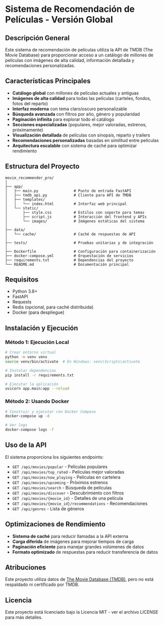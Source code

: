 # Sistema de Recomendación de Películas - Versión Global

## Descripción General
Este sistema de recomendación de películas utiliza la API de TMDB (The Movie Database) para proporcionar acceso a un catálogo de millones de películas con imágenes de alta calidad, información detallada y recomendaciones personalizadas.

## Características Principales
- **Catálogo global** con millones de películas actuales y antiguas
- **Imágenes de alta calidad** para todas las películas (carteles, fondos, fotos del reparto)
- **Interfaz moderna** con tema claro/oscuro personalizable
- **Búsqueda avanzada** con filtros por año, género y popularidad
- **Paginación infinita** para explorar todo el catálogo
- **Secciones especializadas** (populares, mejor valoradas, estrenos, próximamente)
- **Visualización detallada** de películas con sinopsis, reparto y trailers
- **Recomendaciones personalizadas** basadas en similitud entre películas
- **Arquitectura escalable** con sistema de caché para optimizar rendimiento

## Estructura del Proyecto
```
movie_recommender_pro/
│
├── app/
│   ├── main.py                # Punto de entrada FastAPI
│   ├── tmdb_api.py            # Cliente para API de TMDB
│   ├── templates/
│   │   └── index.html         # Interfaz web principal
│   └── static/
│       ├── style.css          # Estilos con soporte para temas
│       ├── script.js          # Interacción del frontend y APIs
│       └── images/            # Imágenes estáticas del sistema
│
├── data/
│   └── cache/                 # Caché de respuestas de API
│
├── tests/                     # Pruebas unitarias y de integración
│
├── Dockerfile                 # Configuración para containerización
├── docker-compose.yml         # Orquestación de servicios
├── requirements.txt           # Dependencias del proyecto
└── README.md                  # Documentación principal
```

## Requisitos
- Python 3.8+
- FastAPI
- Requests
- Redis (opcional, para caché distribuida)
- Docker (para despliegue)

## Instalación y Ejecución

### Método 1: Ejecución Local
```bash
# Crear entorno virtual
python -m venv venv
source venv/bin/activate  # En Windows: venv\Scripts\activate

# Instalar dependencias
pip install -r requirements.txt

# Ejecutar la aplicación
uvicorn app.main:app --reload
```

### Método 2: Usando Docker
```bash
# Construir y ejecutar con Docker Compose
docker-compose up -d

# Ver logs
docker-compose logs -f
```

## Uso de la API
El sistema proporciona los siguientes endpoints:

- `GET /api/movies/popular` - Películas populares
- `GET /api/movies/top_rated` - Películas mejor valoradas
- `GET /api/movies/now_playing` - Películas en cartelera
- `GET /api/movies/upcoming` - Próximos estrenos
- `GET /api/movies/search` - Búsqueda de películas
- `GET /api/movies/discover` - Descubrimiento con filtros
- `GET /api/movies/{movie_id}` - Detalles de una película
- `GET /api/movies/{movie_id}/recommendations` - Recomendaciones
- `GET /api/genres` - Lista de géneros

## Optimizaciones de Rendimiento
- **Sistema de caché** para reducir llamadas a la API externa
- **Carga diferida** de imágenes para mejorar tiempos de carga
- **Paginación eficiente** para manejar grandes volúmenes de datos
- **Formato optimizado** de respuestas para reducir transferencia de datos

## Atribuciones
Este proyecto utiliza datos de [The Movie Database (TMDB)](https://www.themoviedb.org/), pero no está respaldado ni certificado por TMDB.

## Licencia
Este proyecto está licenciado bajo la Licencia MIT - ver el archivo LICENSE para más detalles.
